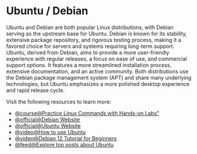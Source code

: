 # Ubuntu / Debian

Ubuntu and Debian are both popular Linux distributions, with Debian serving as the upstream base for Ubuntu. Debian is known for its stability, extensive package repository, and rigorous testing process, making it a favored choice for servers and systems requiring long-term support. Ubuntu, derived from Debian, aims to provide a more user-friendly experience with regular releases, a focus on ease of use, and commercial support options. It features a more streamlined installation process, extensive documentation, and an active community. Both distributions use the Debian package management system (APT) and share many underlying technologies, but Ubuntu emphasizes a more polished desktop experience and rapid release cycle.

Visit the following resources to learn more:

- [@course@Practice Linux Commands with Hands-on Labs"](https://labex.io/courses/linux-basic-commands-practice-online)
- [@official@Debian Website](https://www.debian.org/)
- [@official@Ubuntu Website](https://ubuntu.com/)
- [@video@How to use Ubuntu](https://www.youtube.com/watch?v=lmeDvSgN6zY)
- [@video@Debian 12 Tutorial for Beginners](https://www.youtube.com/watch?v=zOZEkzwhThc)
- [@feed@Explore top posts about Ubuntu](https://app.daily.dev/tags/ubuntu?ref=roadmapsh)